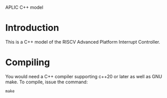 APLIC C++ model

# Introduction

This is a C++ model of the RISCV Advanced Platform Interrupt Controller.

# Compiling
You would need a C++ compiler supporting c++20 or later as well as GNU make.
To compile, issue the command:
```
make
```
